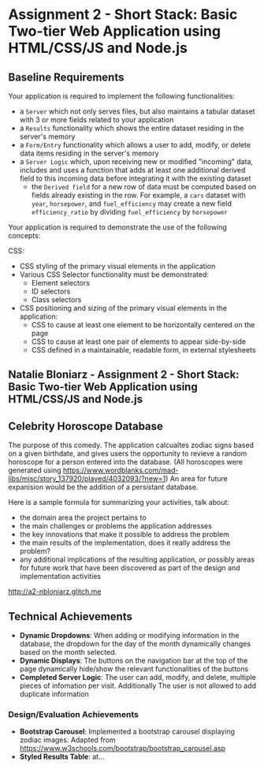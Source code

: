 Assignment 2 - Short Stack: Basic Two-tier Web Application using HTML/CSS/JS and Node.js  
===

Baseline Requirements
---

Your application is required to implement the following functionalities:

- a `Server` which not only serves files, but also maintains a tabular dataset with 3 or more fields related to your application
- a `Results` functionality which shows the entire dataset residing in the server's memory
- a `Form/Entry` functionality which allows a user to add, modify, or delete data items residing in the server's memory
- a `Server Logic` which, upon receiving new or modified "incoming" data, includes and uses a function that adds at least one additional derived field to this incoming data before integrating it with the existing dataset
    - the `Derived field` for a new row of data must be computed based on fields already existing in the row. For example, a `cars` dataset with `year`, `horsepower`, and `fuel_efficiency` may create a new field `efficiency_ratio` by dividing `fuel_efficiency` by `horsepower`

Your application is required to demonstrate the use of the following concepts:

CSS:
- CSS styling of the primary visual elements in the application
- Various CSS Selector functionality must be demonstrated:
    - Element selectors
    - ID selectors
    - Class selectors
- CSS positioning and sizing of the primary visual elements in the application:
    - CSS to cause at least one element to be horizontally centered on the page
    - CSS to cause at least one pair of elements to appear side-by-side
    - CSS defined in a maintainable, readable form, in external stylesheets 


Natalie Bloniarz - Assignment 2 - Short Stack: Basic Two-tier Web Application using HTML/CSS/JS and Node.js  
---

## Celebrity Horoscope Database
The purpose of this comedy.
The application calcualtes zodiac signs based on a given birthdate, and gives users the opportunity to revieve a random horoscope for a person entered into the database.
(All horoscopes were generated using https://www.wordblanks.com/mad-libs/misc/story_137920/played/4032093/?new=1)
An area for future expanision would be the addition of a persistant database.

Here is a sample formula for summarizing your activities, talk about:
- the domain area the project pertains to
- the main challenges or problems the application addresses
- the key innovations that make it possible to address the problem
- the main results of the implementation, does it really address the problem?
- any additional implications of the resulting application, or possibly areas for future work that have been discovered as part of the design and implementation activities


http://a2-nbloniarz.glitch.me

## Technical Achievements
- **Dynamic Dropdowns**: When adding or modifying information in the database, the dropdown for the day of the month dynamically changes based on the month selected. 
- **Dynamic Displays**: The buttons on the navigation bar at the top of the page dynamically hide/show the relevant functionalities of the buttons
- **Completed Server Logic**: The user can add, modify, and delete, multiple pieces of infomation per visit. Additionally The user is not allowed to add duplicate information


### Design/Evaluation Achievements
- **Bootstrap Carousel**: Implemented a bootstrap carousel displaying zodiac images. Adapted from https://www.w3schools.com/bootstrap/bootstrap_carousel.asp
- **Styled Results Table**: at...
